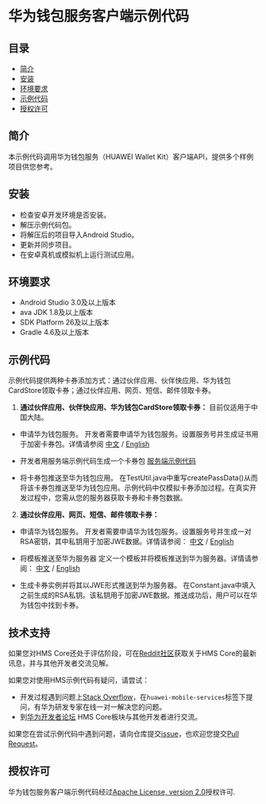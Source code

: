 # 华为钱包服务客户端示例代码

## 目录

 * [简介](#简介)
 * [安装](#安装)
 * [环境要求](#环境要求)
 * [示例代码](#示例代码)
 * [授权许可](#授权许可)
 
 
## 简介
本示例代码调用华为钱包服务（HUAWEI Wallet Kit）客户端API，提供多个样例项目供您参考。

## 安装
-  检查安卓开发环境是否安装。
-  解压示例代码包。 
-  将解压后的项目导入Android Studio。
-  更新并同步项目。
-  在安卓真机或模拟机上运行测试应用。
    
## 环境要求
-  Android Studio 3.0及以上版本
-  ava JDK 1.8及以上版本
-  SDK Platform 26及以上版本
-  Gradle 4.6及以上版本
	
## 示例代码
示例代码提供两种卡券添加方式：通过伙伴应用、伙伴快应用、华为钱包CardStore领取卡券；通过伙伴应用、网页、短信、邮件领取卡券。

1. **通过伙伴应用、伙伴快应用、华为钱包CardStore领取卡券：**
目前仅适用于中国大陆。

- 申请华为钱包服务。
开发者需要申请华为钱包服务。设置服务号并生成证书用于加密卡券包。详情请参阅
[中文](https://developer.huawei.com/consumer/cn/doc/development/HMSCore-Guides-V5/guide-agc-overview-0000001050158420-V5) / [English](https://developer.huawei.com/consumer/en/doc/development/HMSCore-Guides-V5/guide-agc-overview-0000001050158420-V5)

- 开发者用服务端示例代码生成一个卡券包
[服务端示例代码](https://developer.huawei.com/consumer/cn/doc/development/HMSCore-Examples-V5/java-sample-code-0000001050157448-V5)

- 将卡券包推送至华为钱包应用。
在TestUtil.java中重写createPassData()从而将该卡券包推送至华为钱包应用。示例代码中仅模拟卡券添加过程。在真实开发过程中，您需从您的服务器获取卡券和卡券包数据。

2. **通过伙伴应用、网页、短信、邮件领取卡券：**
- 申请华为钱包服务。
开发者需要申请华为钱包服务。设置服务号并生成一对RSA密钥，其中私钥用于加密JWE数据。详情请参阅：
[中文](https://developer.huawei.com/consumer/cn/doc/development/HMSCore-Guides-V5/guide-agc-overview-0000001050158420-V5) / [English](https://developer.huawei.com/consumer/en/doc/development/HMSCore-Guides-V5/guide-agc-overview-0000001050158420-V5)

- 将模板推送至华为服务器
定义一个模板并将模板推送到华为服务器。详情请参阅：
[中文](https://developer.huawei.com/consumer/cn/doc/development/HMSCore-Guides-V5/guide-webpage-0000001050042334-V5#ZH-CN_TOPIC_0000001050159047__section179891059101817) / [English](https://developer.huawei.com/consumer/en/doc/development/HMSCore-Guides-V5/guide-webpage-0000001050042334-V5#ZH-CN_TOPIC_0000001050159047__section179891059101817)

- 生成卡券实例并将其以JWE形式推送到华为服务器。
在Constant.java中填入之前生成的RSA私钥。该私钥用于加密JWE数据。推送成功后，用户可以在华为钱包中找到卡券。

## 技术支持
如果您对HMS Core还处于评估阶段，可在[Reddit社区](https://www.reddit.com/r/HuaweiDevelopers/)获取关于HMS Core的最新讯息，并与其他开发者交流见解。

如果您对使用HMS示例代码有疑问，请尝试：
- 开发过程遇到问题上[Stack Overflow](https://stackoverflow.com/questions/tagged/huawei-mobile-services)，在`huawei-mobile-services`标签下提问，有华为研发专家在线一对一解决您的问题。
- 到[华为开发者论坛](https://developer.huawei.com/consumer/cn/forum/blockdisplay?fid=18) HMS Core板块与其他开发者进行交流。

如果您在尝试示例代码中遇到问题，请向仓库提交[issue](https://github.com/HMS-Core/hms-wallet-clientdemo-android/issues)，也欢迎您提交[Pull Request](https://github.com/HMS-Core/hms-wallet-clientdemo-android/pulls)。

##  授权许可
华为钱包服务客户端示例代码经过[Apache License, version 2.0](http://www.apache.org/licenses/LICENSE-2.0)授权许可.
